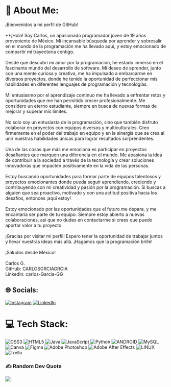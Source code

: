 # 💫 About Me:
¡Bienvenidos a mi perfil de GitHub!<br><br>**¡Hola! Soy Carlos, un apasionado programador joven de 19 años proveniente de México. Mi incansable búsqueda por aprender y sobresalir en el mundo de la programación me ha llevado aquí, y estoy emocionado de compartir mi trayectoria contigo.<br><br>Desde que descubrí mi amor por la programación, he estado inmerso en el fascinante mundo del desarrollo de software. Mi deseo de aprender, junto con una mente curiosa y creativa, me ha impulsado a embarcarme en diversos proyectos, donde he tenido la oportunidad de perfeccionar mis habilidades en diferentes lenguajes de programación y tecnologías.<br><br>Mi entusiasmo por el aprendizaje continuo me ha llevado a enfrentar retos y oportunidades que me han permitido crecer profesionalmente. Me considero un eterno estudiante, siempre en busca de nuevas formas de mejorar y superar mis límites.<br><br>No solo soy un entusiasta de la programación, sino que también disfruto colaborar en proyectos con equipos diversos y multiculturales. Creo firmemente en el poder del trabajo en equipo y en la sinergia que se crea al unir nuestras habilidades únicas para lograr resultados sorprendentes.<br><br>Una de las cosas que más me emociona es participar en proyectos desafiantes que marquen una diferencia en el mundo. Me apasiona la idea de contribuir a la sociedad a través de la tecnología y crear soluciones innovadoras que impacten positivamente en la vida de las personas.<br><br>Estoy buscando oportunidades para formar parte de equipos talentosos y proyectos emocionantes donde pueda seguir aprendiendo, creciendo y contribuyendo con mi creatividad y pasión por la programación. Si buscas a alguien que sea proactivo, motivado y con una actitud positiva hacia los desafíos, entonces ¡aquí estoy!<br><br>Estoy emocionado por las oportunidades que el futuro me depara, y me encantaría ser parte de tu equipo. Siempre estoy abierto a nuevas colaboraciones, así que no dudes en contactarme si crees que puedo aportar valor a tu proyecto.<br><br>¡Gracias por visitar mi perfil! Espero tener la oportunidad de trabajar juntos y llevar nuestras ideas más allá. ¡Hagamos que la programación brille!<br><br>¡Saludos desde México!<br><br>Carlos G.<br>GitHub: CARLOSGRCIAGRCIA<br>LinkedIn: carlos-Garcia-GG


## 🌐 Socials:
[![Instagram](https://img.shields.io/badge/Instagram-%23E4405F.svg?logo=Instagram&logoColor=white)](https://instagram.com/carlos_grcia.gg) [![LinkedIn](https://img.shields.io/badge/LinkedIn-%230077B5.svg?logo=linkedin&logoColor=white)](https://linkedin.com/in/carlos-Garcia-GG) 

# 💻 Tech Stack:
![CSS3](https://img.shields.io/badge/css3-%231572B6.svg?style=for-the-badge&logo=css3&logoColor=white) ![HTML5](https://img.shields.io/badge/html5-%23E34F26.svg?style=for-the-badge&logo=html5&logoColor=white) ![Java](https://img.shields.io/badge/java-%23ED8B00.svg?style=for-the-badge&logo=java&logoColor=white) ![JavaScript](https://img.shields.io/badge/javascript-%23323330.svg?style=for-the-badge&logo=javascript&logoColor=%23F7DF1E) ![Python](https://img.shields.io/badge/python-3670A0?style=for-the-badge&logo=python&logoColor=ffdd54) ![ANDROID](https://img.shields.io/badge/android-%2320232a.svg?style=for-the-badge&logo=android&logoColor=%a4c639) ![MySQL](https://img.shields.io/badge/mysql-%2300f.svg?style=for-the-badge&logo=mysql&logoColor=white) ![Canva](https://img.shields.io/badge/Canva-%2300C4CC.svg?style=for-the-badge&logo=Canva&logoColor=white) 	![Figma](https://img.shields.io/badge/figma-%23F24E1E.svg?style=for-the-badge&logo=figma&logoColor=white) ![Adobe Photoshop](https://img.shields.io/badge/adobephotoshop-%2331A8FF.svg?style=for-the-badge&logo=adobephotoshop&logoColor=white) ![Adobe After Effects](https://img.shields.io/badge/Adobe%20After%20Effects-9999FF.svg?style=for-the-badge&logo=Adobe%20After%20Effects&logoColor=white) ![LINUX](https://img.shields.io/badge/Linux-FCC624?style=for-the-badge&logo=linux&logoColor=black) ![Trello](https://img.shields.io/badge/Trello-%23026AA7.svg?style=for-the-badge&logo=Trello&logoColor=white)


### ✍️ Random Dev Quote
![](https://quotes-github-readme.vercel.app/api?type=horizontal&theme=tokyonight)


<!-- Proudly created with GPRM ( https://gprm.itsvg.in ) -->
